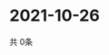 # 2021-10-26
  共 0条

  <!-- BEGIN -->
  <!-- 最后更新时间Tue Oct 26 2021 03:04:05 GMT+0000 (Coordinated Universal Time) -->
  
  <!-- END -->
  
  